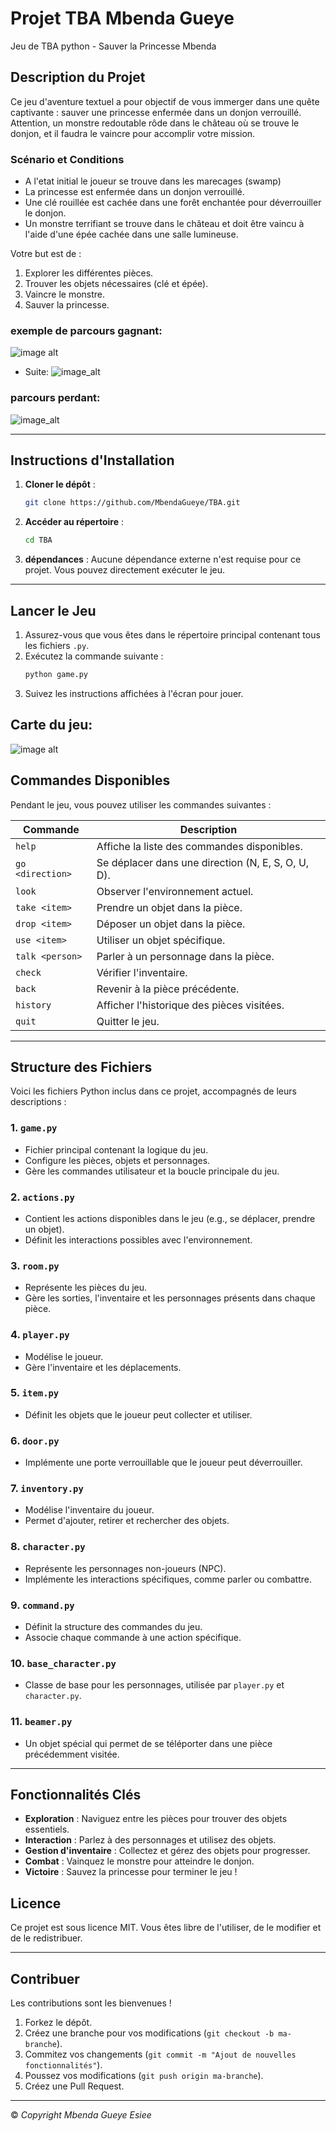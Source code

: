 

# Projet TBA Mbenda Gueye


 Jeu de TBA python - Sauver la Princesse Mbenda
## Description du Projet

Ce jeu d'aventure textuel a pour objectif de vous immerger dans une quête captivante : sauver une princesse enfermée dans un donjon verrouillé. Attention, un monstre redoutable rôde dans le château où se trouve le donjon, et il faudra le vaincre pour accomplir votre mission.

### Scénario et Conditions

- A l'etat initial le joueur se trouve dans les marecages (swamp)
- La princesse est enfermée dans un donjon verrouillé.
- Une clé rouillée est cachée dans une forêt enchantée pour déverrouiller le donjon.
- Un monstre terrifiant se trouve dans le château et doit être vaincu à l'aide d'une épée cachée dans une salle lumineuse.

Votre but est de :  
1. Explorer les différentes pièces.  
2. Trouver les objets nécessaires (clé et épée).  
3. Vaincre le monstre.  
4. Sauver la princesse.


### exemple de parcours gagnant:
![image alt](https://github.com/MbendaGueye/TBA/blob/bf20d093f40c61664e7f411cb3bac842b7d1f918/g1.png)

- Suite:
  ![image_alt](https://github.com/MbendaGueye/TBA/blob/bf20d093f40c61664e7f411cb3bac842b7d1f918/g2.png)



### parcours perdant:
![image_alt](https://github.com/MbendaGueye/TBA/blob/bf20d093f40c61664e7f411cb3bac842b7d1f918/p1.png)


---

## Instructions d'Installation

1. **Cloner le dépôt** :
   ```bash
   git clone https://github.com/MbendaGueye/TBA.git
   ```

2. **Accéder au répertoire** :
   ```bash
   cd TBA
   ```


3. **dépendances** :
   Aucune dépendance externe n'est requise pour ce projet. Vous pouvez directement exécuter le jeu.

---

## Lancer le Jeu

1. Assurez-vous que vous êtes dans le répertoire principal contenant tous les fichiers `.py`.
2. Exécutez la commande suivante :
   ```bash
   python game.py
   ```
3. Suivez les instructions affichées à l'écran pour jouer.

## Carte du jeu:

![image alt ](https://github.com/MbendaGueye/TBA/blob/11379d38636b26cc1fc8a443648f53974a0e5b0e/map%20jeu%20TBA.png)



## Commandes Disponibles

Pendant le jeu, vous pouvez utiliser les commandes suivantes :

| Commande        | Description                                         |
|-----------------|-----------------------------------------------------|
| `help`          | Affiche la liste des commandes disponibles.         |
| `go <direction>`| Se déplacer dans une direction (N, E, S, O, U, D). |
| `look`          | Observer l'environnement actuel.                   |
| `take <item>`   | Prendre un objet dans la pièce.                    |
| `drop <item>`   | Déposer un objet dans la pièce.                    |
| `use <item>`    | Utiliser un objet spécifique.                      |
| `talk <person>` | Parler à un personnage dans la pièce.              |
| `check`         | Vérifier l'inventaire.                             |
| `back`          | Revenir à la pièce précédente.                     |
| `history`       | Afficher l'historique des pièces visitées.         |
| `quit`          | Quitter le jeu.                                    |

---

## Structure des Fichiers

Voici les fichiers Python inclus dans ce projet, accompagnés de leurs descriptions :

### 1. **`game.py`**
   - Fichier principal contenant la logique du jeu.
   - Configure les pièces, objets et personnages.
   - Gère les commandes utilisateur et la boucle principale du jeu.

### 2. **`actions.py`**
   - Contient les actions disponibles dans le jeu (e.g., se déplacer, prendre un objet).
   - Définit les interactions possibles avec l'environnement.

### 3. **`room.py`**
   - Représente les pièces du jeu.
   - Gère les sorties, l'inventaire et les personnages présents dans chaque pièce.

### 4. **`player.py`**
   - Modélise le joueur.
   - Gère l'inventaire et les déplacements.

### 5. **`item.py`**
   - Définit les objets que le joueur peut collecter et utiliser.

### 6. **`door.py`**
   - Implémente une porte verrouillable que le joueur peut déverrouiller.

### 7. **`inventory.py`**
   - Modélise l'inventaire du joueur.
   - Permet d'ajouter, retirer et rechercher des objets.

### 8. **`character.py`**
   - Représente les personnages non-joueurs (NPC).
   - Implémente les interactions spécifiques, comme parler ou combattre.

### 9. **`command.py`**
   - Définit la structure des commandes du jeu.
   - Associe chaque commande à une action spécifique.

### 10. **`base_character.py`**
   - Classe de base pour les personnages, utilisée par `player.py` et `character.py`.

### 11. **`beamer.py`**
   - Un objet spécial qui permet de se téléporter dans une pièce précédemment visitée.

---

## Fonctionnalités Clés

- **Exploration** : Naviguez entre les pièces pour trouver des objets essentiels.
- **Interaction** : Parlez à des personnages et utilisez des objets.
- **Gestion d'inventaire** : Collectez et gérez des objets pour progresser.
- **Combat** : Vainquez le monstre pour atteindre le donjon.
- **Victoire** : Sauvez la princesse pour terminer le jeu !



## Licence

Ce projet est sous licence MIT. Vous êtes libre de l'utiliser, de le modifier et de le redistribuer.

---

## Contribuer

Les contributions sont les bienvenues !

1. Forkez le dépôt.
2. Créez une branche pour vos modifications (`git checkout -b ma-branche`).
3. Commitez vos changements (`git commit -m "Ajout de nouvelles fonctionnalités"`).
4. Poussez vos modifications (`git push origin ma-branche`).
5. Créez une Pull Request.

---
© *Copyright Mbenda Gueye Esiee*
